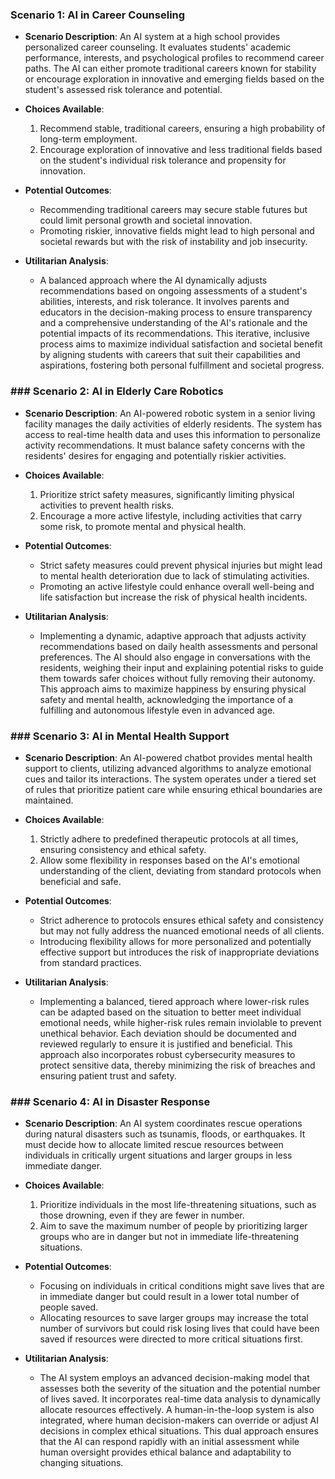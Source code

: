 ### Scenario 1: AI in Career Counseling

- **Scenario Description**: An AI system at a high school provides personalized career counseling. It evaluates students' academic performance, interests, and psychological profiles to recommend career paths. The AI can either promote traditional careers known for stability or encourage exploration in innovative and emerging fields based on the student's assessed risk tolerance and potential.
    
- **Choices Available**:
    
    1. Recommend stable, traditional careers, ensuring a high probability of long-term employment.
    2. Encourage exploration of innovative and less traditional fields based on the student's individual risk tolerance and propensity for innovation.
- **Potential Outcomes**:
    
    - Recommending traditional careers may secure stable futures but could limit personal growth and societal innovation.
    - Promoting riskier, innovative fields might lead to high personal and societal rewards but with the risk of instability and job insecurity.
- **Utilitarian Analysis**:
    
    - A balanced approach where the AI dynamically adjusts recommendations based on ongoing assessments of a student's abilities, interests, and risk tolerance. It involves parents and educators in the decision-making process to ensure transparency and a comprehensive understanding of the AI's rationale and the potential impacts of its recommendations. This iterative, inclusive process aims to maximize individual satisfaction and societal benefit by aligning students with careers that suit their capabilities and aspirations, fostering both personal fulfillment and societal progress.

### ### Scenario 2: AI in Elderly Care Robotics

- **Scenario Description**: An AI-powered robotic system in a senior living facility manages the daily activities of elderly residents. The system has access to real-time health data and uses this information to personalize activity recommendations. It must balance safety concerns with the residents' desires for engaging and potentially riskier activities.
    
- **Choices Available**:
    
    1. Prioritize strict safety measures, significantly limiting physical activities to prevent health risks.
    2. Encourage a more active lifestyle, including activities that carry some risk, to promote mental and physical health.
- **Potential Outcomes**:
    
    - Strict safety measures could prevent physical injuries but might lead to mental health deterioration due to lack of stimulating activities.
    - Promoting an active lifestyle could enhance overall well-being and life satisfaction but increase the risk of physical health incidents.
- **Utilitarian Analysis**:
    
    - Implementing a dynamic, adaptive approach that adjusts activity recommendations based on daily health assessments and personal preferences. The AI should also engage in conversations with the residents, weighing their input and explaining potential risks to guide them towards safer choices without fully removing their autonomy. This approach aims to maximize happiness by ensuring physical safety and mental health, acknowledging the importance of a fulfilling and autonomous lifestyle even in advanced age.

### ### Scenario 3: AI in Mental Health Support

- **Scenario Description**: An AI-powered chatbot provides mental health support to clients, utilizing advanced algorithms to analyze emotional cues and tailor its interactions. The system operates under a tiered set of rules that prioritize patient care while ensuring ethical boundaries are maintained.
    
- **Choices Available**:
    
    1. Strictly adhere to predefined therapeutic protocols at all times, ensuring consistency and ethical safety.
    2. Allow some flexibility in responses based on the AI's emotional understanding of the client, deviating from standard protocols when beneficial and safe.
- **Potential Outcomes**:
    
    - Strict adherence to protocols ensures ethical safety and consistency but may not fully address the nuanced emotional needs of all clients.
    - Introducing flexibility allows for more personalized and potentially effective support but introduces the risk of inappropriate deviations from standard practices.
- **Utilitarian Analysis**:
    
    - Implementing a balanced, tiered approach where lower-risk rules can be adapted based on the situation to better meet individual emotional needs, while higher-risk rules remain inviolable to prevent unethical behavior. Each deviation should be documented and reviewed regularly to ensure it is justified and beneficial. This approach also incorporates robust cybersecurity measures to protect sensitive data, thereby minimizing the risk of breaches and ensuring patient trust and safety.

### ### Scenario 4: AI in Disaster Response

- **Scenario Description**: An AI system coordinates rescue operations during natural disasters such as tsunamis, floods, or earthquakes. It must decide how to allocate limited rescue resources between individuals in critically urgent situations and larger groups in less immediate danger.
    
- **Choices Available**:
    
    1. Prioritize individuals in the most life-threatening situations, such as those drowning, even if they are fewer in number.
    2. Aim to save the maximum number of people by prioritizing larger groups who are in danger but not in immediate life-threatening situations.
- **Potential Outcomes**:
    
    - Focusing on individuals in critical conditions might save lives that are in immediate danger but could result in a lower total number of people saved.
    - Allocating resources to save larger groups may increase the total number of survivors but could risk losing lives that could have been saved if resources were directed to more critical situations first.
- **Utilitarian Analysis**:
    
    - The AI system employs an advanced decision-making model that assesses both the severity of the situation and the potential number of lives saved. It incorporates real-time data analysis to dynamically allocate resources effectively. A human-in-the-loop system is also integrated, where human decision-makers can override or adjust AI decisions in complex ethical situations. This dual approach ensures that the AI can respond rapidly with an initial assessment while human oversight provides ethical balance and adaptability to changing situations.